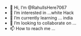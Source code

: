 - 👋 Hi, I’m @RahulIsHere7067
- 👀 I’m interested in ...white Hack
- 🌱 I’m currently learning ... india
- 💞️ I’m looking to collaborate on ...
- 📫 How to reach me ...

<!---
RahulIsHere7067/RahulIsHere7067 is a ✨ special ✨ repository because its `README.md` (this file) appears on your GitHub profile.
You can click the Preview link to take a look at your changes.
--->
